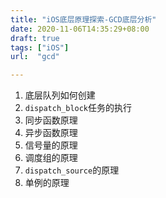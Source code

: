 ```yaml
---
title: "iOS底层原理探索-GCD底层分析"
date: 2020-11-06T14:35:29+08:00
draft: true
tags: ["iOS"]
url:  "gcd"

---
```


1. 底层队列如何创建
2. `dispatch_block`任务的执行
3. 同步函数原理
4. 异步函数原理
5. 信号量的原理
6. 调度组的原理
7. `dispatch_source`的原理
8. 单例的原理

